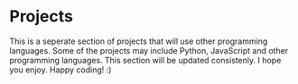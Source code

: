 # Projects

This is a seperate section of projects that will use other programming languages. Some of the projects may include Python, JavaScript and other programming languages. This section will be updated consistenly. I hope you enjoy. Happy coding! :) 
